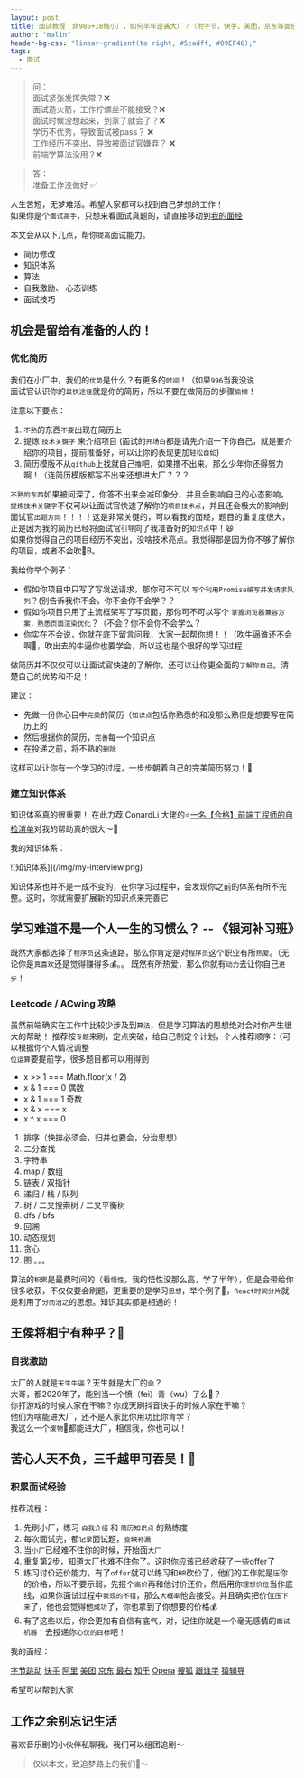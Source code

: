 ```yaml
---
layout: post
title: 面试教程：非985+18线小厂，如何半年逆袭大厂？（附字节，快手，美团，京东等面经）
author: "malin"
header-bg-css: "linear-gradient(to right, #5cadff, #09EF46);"
tags:
  - 面试
---
```


> 问：  
面试紧张发挥失常？❌  
面试造火箭，工作拧螺丝不能接受？❌  
面试时候没想起来，到家了就会了？❌  
学历不优秀，导致面试被pass？  ❌  
工作经历不突出，导致被面试官嫌弃？  ❌  
前端学算法没用？❌  

<!--more-->
> 答：  
准备工作没做好 ✅

人生苦短，无梦难活。希望大家都可以找到自己梦想的工作！  
如果你是个`面试高手`，只想来看面试真题的，请直接移动到[我的面经](#mianjing)  

本文会从以下几点，帮你`提高`面试能力。  

- 简历修改
- 知识体系
- 算法
- 自我激励、 心态训练
- 面试技巧

## 机会是留给有准备的人的！

### 优化简历

我们在小厂中，我们的`优势`是什么？有更多的`时间`！（如果`996`当我没说  
面试官认识你的`最快途径`就是你的简历，所以不要在做简历的步骤`偷懒`！ 

注意以下要点：  
1. `不熟`的东西`不要`出现在简历上
2. 提炼 `技术关键字` 来介绍项目 (面试的`开场白`都是请先介绍一下你自己，就是要介绍你的项目，提前准备好，可以让你的表现更加`轻松自如`)
3. 简历模版不从`github`上找就自己`撸`吧，如果撸不出来。那么少年你还得努力啊！（连简历模版都写不出来还想进大厂？？？

`不熟的东西`如果被问深了，你答不出来会减印象分，并且会影响自己的心态影响。  
`提炼技术关键字`不仅可以让面试官快速了解你的`项目技术点`，并且还会极大的影响到面试官`出题方向`！！！！这是非常关键的，可以看我的面经，题目的重复度很大，正是因为我的简历已经将面试官`引导`向了我准备好的`知识点`中！😆  
如果你觉得自己的项目经历不突出，没啥技术亮点。我觉得那是因为你不够了解你的项目，或者不会吹🐂B。 

我给你举个例子：
- 假如你项目中只写了写发送请求，那你可不可以 `写个利用Promise编写并发请求队列`？(别告诉我你不会，你不会你不会学？？
- 假如你项目只用了主流框架写了写页面，那你可不可以写个 `掌握浏览器兼容方案，熟悉页面渲染优化`？（不会？你不会你不会学么？
- 你实在不会说，你就在底下留言问我，大家一起帮你想！！（吹牛逼谁还不会啊🤪，吹出去的牛逼你也要学会，所以这也是个很好的学习过程

做简历并不仅仅可以让面试官快速的了解你，还可以让你更全面的`了解你自己`。清楚自己的优势和不足！

建议：
- 先做一份你心目中`完美`的简历（`知识点`包括你熟悉的和没那么熟但是想要写在简历上的
- 然后根据你的简历，`完善`每一个知识点
- 在投递之前，将不熟的`删除`

这样可以让你有一个学习的过程，一步步朝着自己的完美简历努力！💪

### 建立知识体系

知识体系真的很重要！
在此力荐 ConardLi 大佬的⭐️[一名【合格】前端工程师的自检清单](https://juejin.im/post/5cc1da82f265da036023b628)对我的帮助真的很大～🙏

我的知识体系：

![知识体系]](/img/my-interview.png)

知识体系也并不是一成不变的，在你学习过程中，会发现你之前的体系有所不完整。这时，你就需要扩展新的知识点来完善它

## 学习难道不是一个人一生的习惯么？ -- 《银河补习班》

既然大家都选择了`程序员`这条道路，那么你肯定是对`程序员`这个职业有所`热爱`。（无论你是`真喜欢`还是觉得赚得多💰。。
既然有所热爱，那么你就有`动力`去让你自己`进步`！

### Leetcode / ACwing 攻略

虽然前端确实在工作中比较少涉及到`算法`，但是学习算法的思想绝对会对你产生很大的帮助！ 
推荐按`专题`来刷，定点突破，给自己制定个计划，个人推荐顺序：（可以根据你个人情况调整  
`位运算`要提前学，很多题目都可以用得到  

- x >> 1 === Math.floor(x / 2) 
- x & 1 === 0 偶数
- x & 1 === 1 奇数
- x & x === x
- x ^ x === 0

1. 排序（快排必须会，归并也要会，分治思想）
2. 二分查找
3. 字符串
4. map / 数组
5. 链表 / 双指针
6. 递归 / 栈 / 队列
7. 树 / 二叉搜索树 / 二叉平衡树
8. dfs / bfs
9. 回溯
10. 动态规划
11. 贪心
12. 图
。。。


算法的`积累`是最费时间的（看`悟性`，我的悟性没那么高，学了半年），但是会带给你很多收获，不仅仅要会刷题，更重要的是学习`思想`，举个例子🌰，`React时间分片`就是利用了`分而治之`的思想。知识其实都是相通的！

## 王侯将相宁有种乎？🤔

### 自我激励

大厂的人就是`天生牛逼`？天生就是大厂的`命`？  
大哥，都2020年了，能别当一个愤（fei）青（wu）了么🤪？  
你打游戏的时候人家在干嘛？你成天刷抖音快手的时候人家在干嘛？  
他们为啥能进大厂，还不是人家比你用功比你肯学？  
我这么一个`废物`🤪都能进大厂，相信我，你也可以！  

## 苦心人天不负，三千越甲可吞吴！😤

### 积累面试经验

推荐流程：

1. 先刷小厂，练习 `自我介绍` 和 `简历知识点` 的熟练度
2. 每次面试完，都`记录`面试题，`查缺补漏`
3. 当`小厂`已经难不住你的时候，开始面`大厂`
4. 重复第2步，知道大厂也难不住你了。这时你应该已经收获了一些offer了
5. 练习讨价还价能力，有了`offer`就可以练习和`HR`砍价了，他们的工作就是`压`你的价格，所以不要示弱，先报个`高价`再和他讨价还价，然后用你`理想价位`当作底线，如果你面试过程中`表现的不错`，那么`大概率`他会接受。并且确实把价位`压下来`了，他也会觉得他`成功`了，你也拿到了你想要的价格💰
6. 有了这些以后，你会更加有自信有底气，对，记住你就是一个毫无感情的`面试机器`！去投递你`心仪的目标`吧！

<span id = "mianjing">我的面经</span>：

[字节跳动](http://malin-life.com/2020/03/28/interview-bytedance/)
[快手](http://malin-life.com/2020/03/28/interview-kuaishou/)
[阿里](http://malin-life.com/2020/03/28/interview-alibaba/)
[美团](http://malin-life.com/2020/03/28/interview-meituan/)
[京东](http://malin-life.com/2020/03/28/interview-jd/)
[最右](http://malin-life.com/2020/03/28/interview-zuiyou/)
[知乎](http://malin-life.com/2020/03/28/interview-zhihu/)
[Opera](http://malin-life.com/2020/03/28/interview-opera/)
[搜狐](http://malin-life.com/2020/03/28/interview-souhu/)
[跟谁学](http://malin-life.com/2020/03/28/interview-gensheixue/)
[猿辅导](http://malin-life.com/2020/03/28/interview-yuanfudao/)

希望可以帮到大家

## 工作之余别忘记生活

喜欢音乐剧的小伙伴私聊我，我们可以组团追剧～

> 仅以本文，致追梦路上的我们🎈～